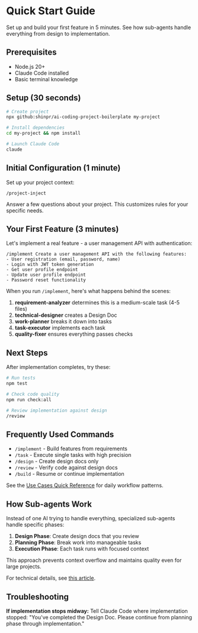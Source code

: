 # Quick Start Guide

Set up and build your first feature in 5 minutes. See how sub-agents handle everything from design to implementation.

## Prerequisites

- Node.js 20+
- Claude Code installed
- Basic terminal knowledge

## Setup (30 seconds)

```bash
# Create project
npx github:shinpr/ai-coding-project-boilerplate my-project

# Install dependencies
cd my-project && npm install

# Launch Claude Code
claude
```

## Initial Configuration (1 minute)

Set up your project context:

```
/project-inject
```

Answer a few questions about your project. This customizes rules for your specific needs.

## Your First Feature (3 minutes)

Let's implement a real feature - a user management API with authentication:

```
/implement Create a user management API with the following features:
- User registration (email, password, name)
- Login with JWT token generation
- Get user profile endpoint
- Update user profile endpoint
- Password reset functionality
```

When you run `/implement`, here's what happens behind the scenes:
1. **requirement-analyzer** determines this is a medium-scale task (4-5 files)
2. **technical-designer** creates a Design Doc
3. **work-planner** breaks it down into tasks
4. **task-executor** implements each task
5. **quality-fixer** ensures everything passes checks

## Next Steps

After implementation completes, try these:

```bash
# Run tests
npm test

# Check code quality
npm run check:all

# Review implementation against design
/review
```

## Frequently Used Commands

- `/implement` - Build features from requirements
- `/task` - Execute single tasks with high precision
- `/design` - Create design docs only
- `/review` - Verify code against design docs
- `/build` - Resume or continue implementation

See the [Use Cases Quick Reference](./use-cases.md) for daily workflow patterns.

## How Sub-agents Work

Instead of one AI trying to handle everything, specialized sub-agents handle specific phases:

1. **Design Phase**: Create design docs that you review
2. **Planning Phase**: Break work into manageable tasks
3. **Execution Phase**: Each task runs with focused context

This approach prevents context overflow and maintains quality even for large projects.

For technical details, see [this article](https://qiita.com/shinpr/items/98771c2b8d2e15cafcd5).

## Troubleshooting

**If implementation stops midway:**
Tell Claude Code where implementation stopped: "You've completed the Design Doc. Please continue from planning phase through implementation."